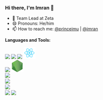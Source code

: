### Hi there, I'm Imran 👋

- 👷 Team Lead at Zeta
- 😄 Pronouns: He/him
- 📫 How to reach me: [@princeimu](https://twitter.com/princeimu) | [@imran](mailto:hello@imraan.in)

**Languages and Tools:**  

<code><img src='https://raw.githubusercontent.com/sammwyy/sammwyy/master/skills/html.png' height='40px'></code>
<code><img src='https://raw.githubusercontent.com/sammwyy/sammwyy/master/skills/css.png' height='40px'></code>
<code><img src='https://raw.githubusercontent.com/sammwyy/sammwyy/master/skills/javascript.jpg' height='40px'></code>
<code><img height="40" src="https://raw.githubusercontent.com/github/explore/80688e429a7d4ef2fca1e82350fe8e3517d3494d/topics/react/react.png"></code>
<code> <img src='https://raw.githubusercontent.com/sammwyy/sammwyy/master/skills/php.png' height='40px'></code>
<code><img height="40" src="https://raw.githubusercontent.com/github/explore/80688e429a7d4ef2fca1e82350fe8e3517d3494d/topics/nodejs/nodejs.png"></code>
<code> <img src='https://raw.githubusercontent.com/sammwyy/sammwyy/master/skills/mongo.png' height='40px'></code>
<code> <img src='https://raw.githubusercontent.com/sammwyy/sammwyy/master/skills/mariadb.png' height='40px'></code>
<code> <img src='https://raw.githubusercontent.com/sammwyy/sammwyy/master/skills/mysql.png' height='40px'></code>
<code> <img src='https://raw.githubusercontent.com/sammwyy/sammwyy/master/skills/nextjs.png' height='40px'></code>
<code><img src='https://raw.githubusercontent.com/sammwyy/sammwyy/master/skills/apache.png' height='40px'/></code>
<!-- <code><img height="40" src="https://avatars1.githubusercontent.com/u/42048915?s=200&v=4"></code> -->


<!-- [![GitHub Streak](https://github-readme-streak-stats.herokuapp.com?user=ranababu1&theme=shades-of-purple)](https://git.io/streak-stats) -->

